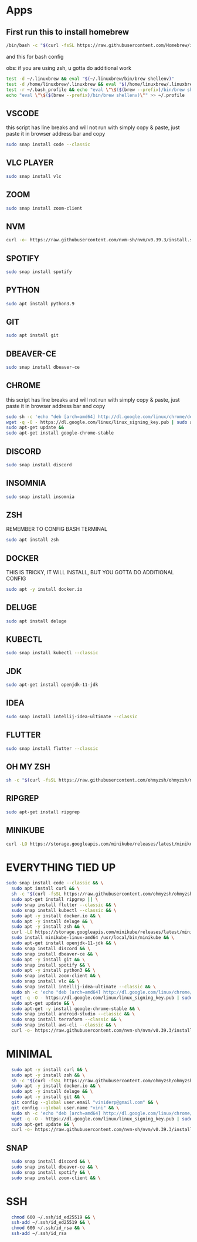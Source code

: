 # Apps

## First run this to install homebrew

```sh
/bin/bash -c "$(curl -fsSL https://raw.githubusercontent.com/Homebrew/install/HEAD/install.sh)"
```

and this for bash config

obs: if you are using zsh, u gotta do additional work

```sh
test -d ~/.linuxbrew && eval "$(~/.linuxbrew/bin/brew shellenv)"
test -d /home/linuxbrew/.linuxbrew && eval "$(/home/linuxbrew/.linuxbrew/bin/brew shellenv)"
test -r ~/.bash_profile && echo "eval \"\$($(brew --prefix)/bin/brew shellenv)\"" >> ~/.bash_profile
echo "eval \"\$($(brew --prefix)/bin/brew shellenv)\"" >> ~/.profile
```


## VSCODE

this script has line breaks and will not run with simply copy & paste,
just paste it in browser address bar and copy

```sh
sudo snap install code --classic
```

## VLC PLAYER

```sh
sudo snap install vlc
```

## ZOOM

```sh
sudo snap install zoom-client
```

## NVM

```sh
curl -o- https://raw.githubusercontent.com/nvm-sh/nvm/v0.39.3/install.sh | bash
```

## SPOTIFY

```sh
sudo snap install spotify
```

## PYTHON

```sh
sudo apt install python3.9
```

## GIT

```sh
sudo apt install git
```

## DBEAVER-CE

```sh
sudo snap install dbeaver-ce
```

## CHROME

this script has line breaks and will not run with simply copy & paste,
just paste it in browser address bar and copy

```sh
sudo sh -c 'echo "deb [arch=amd64] http://dl.google.com/linux/chrome/deb/ stable main" >> /etc/apt/sources.list.d/google.list' &&
wget -q -O - https://dl.google.com/linux/linux_signing_key.pub | sudo apt-key add - &&
sudo apt-get update &&
sudo apt-get install google-chrome-stable
```

## DISCORD

```sh
sudo snap install discord
```

## INSOMNIA

```sh
sudo snap install insomnia
```

## ZSH

REMEMBER TO CONFIG BASH TERMINAL

```sh
sudo apt install zsh
```

## DOCKER

THIS IS TRICKY, IT WILL INSTALL, BUT YOU GOTTA DO ADDITIONAL CONFIG

```sh
sudo apt -y install docker.io
```

## DELUGE

```sh
sudo apt install deluge
```

## KUBECTL

```sh
sudo snap install kubectl --classic
```

## JDK

```sh
sudo apt-get install openjdk-11-jdk
```

## IDEA

```sh
sudo snap install intellij-idea-ultimate --classic
```

## FLUTTER

```sh
sudo snap install flutter --classic
```

## OH MY ZSH

```sh
sh -c "$(curl -fsSL https://raw.githubusercontent.com/ohmyzsh/ohmyzsh/master/tools/install.sh)"
```

## RIPGREP

```sh
sudo apt-get install ripgrep
```

## MINIKUBE

```sh
curl -LO https://storage.googleapis.com/minikube/releases/latest/minikube-linux-amd64 && sudo install minikube-linux-amd64 /usr/local/bin/minikube
```


# EVERYTHING TIED UP

```sh
sudo snap install code --classic && \
  sudo apt install curl && \
  sh -c "$(curl -fsSL https://raw.githubusercontent.com/ohmyzsh/ohmyzsh/master/tools/install.sh)" || \
  sudo apt-get install ripgrep || \
  sudo snap install flutter --classic && \
  sudo snap install kubectl --classic && \
  sudo apt -y install docker.io && \
  sudo apt -y install deluge && \
  sudo apt -y install zsh && \
  curl -LO https://storage.googleapis.com/minikube/releases/latest/minikube-linux-amd64 && \
  sudo install minikube-linux-amd64 /usr/local/bin/minikube && \
  sudo apt-get install openjdk-11-jdk && \
  sudo snap install discord && \
  sudo snap install dbeaver-ce && \
  sudo apt -y install git && \
  sudo snap install spotify && \
  sudo apt -y install python3 && \
  sudo snap install zoom-client && \
  sudo snap install vlc && \
  sudo snap install intellij-idea-ultimate --classic && \
  sudo sh -c 'echo "deb [arch=amd64] http://dl.google.com/linux/chrome/deb/ stable main" >> /etc/apt/sources.list.d/google.list' && \
  wget -q -O - https://dl.google.com/linux/linux_signing_key.pub | sudo apt-key add - && \
  sudo apt-get update && \
  sudo apt-get -y install google-chrome-stable && \
  sudo snap install android-studio --classic && \
  sudo snap install terraform --classic && \
  sudo snap install aws-cli --classic && \
  curl -o- https://raw.githubusercontent.com/nvm-sh/nvm/v0.39.3/install.sh | bash
```

# MINIMAL

```sh
  sudo apt -y install curl && \
  sudo apt -y install zsh && \
  sh -c "$(curl -fsSL https://raw.githubusercontent.com/ohmyzsh/ohmyzsh/master/tools/install.sh)" || \
  sudo apt -y install docker.io && \
  sudo apt -y install deluge && \
  sudo apt -y install git && \
  git config --global user.email "viniderp@gmail.com" && \
  git config --global user.name "vini" && \
  sudo sh -c 'echo "deb [arch=amd64] http://dl.google.com/linux/chrome/deb/ stable main" >> /etc/apt/sources.list.d/google.list' && \
  wget -q -O - https://dl.google.com/linux/linux_signing_key.pub | sudo apt-key add - && \
  sudo apt-get update && \
  curl -o- https://raw.githubusercontent.com/nvm-sh/nvm/v0.39.3/install.sh | bash
```

## SNAP
```sh
  sudo snap install discord && \
  sudo snap install dbeaver-ce && \
  sudo snap install spotify && \
  sudo snap install zoom-client && \
```

# SSH
```sh
  chmod 600 ~/.ssh/id_ed25519 && \
  ssh-add ~/.ssh/id_ed25519 && \
  chmod 600 ~/.ssh/id_rsa && \
  ssh-add ~/.ssh/id_rsa
```
